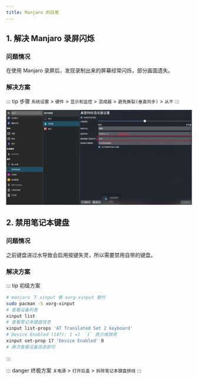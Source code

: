 ```yaml
---
title: Manjaro 的日常
---
```


## 1. 解决 Manjaro 录屏闪烁

### 问题情况

在使用 Manjaro 录屏后，发现录制出来的屏幕经常闪烁，部分画面遗失。

### 解决方案

::: tip 步骤
`系统设置` > `硬件` > `显示和监控` > `混成器` > `避免撕裂(垂直同步)` > `从不`
:::

![录屏闪烁](/OS/manjaro/os_manjaro_5_20190218171136.png)

## 2. 禁用笔记本键盘

### 问题情况

之前键盘进过水导致会启用按键失灵，所以需要禁用自带的键盘。

### 解决方案

::: tip 初级方案  
```bash
# manjaro 下 xinput 被 xorg-xinput 替代
sudo pacman -S xorg-xinput
# 查看设备列表
xinput list
# 查看笔记本键盘信息 
xinput list-props 'AT Translated Set 2 keyboard'
# Device Enabled (147): 1 =》 `1` 表示维禁用
xinput set-prop 17 'Device Enabled' 0
# 再次查看设备信息即可
```
:::

::: danger 终极方案
`关电源` > `打开后盖` > `拆除笔记本键盘排线`
:::